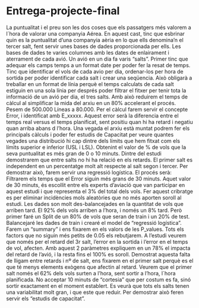 # Entrega-projecte-final

La puntualitat i el preu son les dos coses que els passatgers més valorem a l´hora de valorar una companyia Aérea. En aquest cast, tinc que esbrinar quin es la puntualitat d’una companyia aèria en lo que ells denomina’n el tercer salt, fent servir unes bases de dades proporcionada per ells. 
Les bases de dades te varies columnes amb les dates de enlairament i aterrament de cada avió. Un avió en un dia fa varis “salts”. Primer tinc que adequar els camps temps a un format date per poder fer la resat de temps. Tinc que identificar el vols de cada avio per dia, ordenar-los per hora de sortida per poder identificar cada salt i crear una seqüencia. Això obligarà a treballar en un format de línia perquè el temps calculats de cada salt estiguin en una sola línia per després poder filtrar el fitxer per tenir tota la informació de un avió per dia, el tres salts. Amb això reduirem el temps de càlcul al simplificar la mida del arxiu en un 80% accelerant el procés. Pesem de 500.000 Líneas a 80.000.
Per el càlcul farem servir el concepte Error, i identificat amb E_xxxxx. Aquest error serà la diferencia entre el temps real versus el temps planificat, sent positiu quan hi ha retard i negatiu quan arriba abans d l’hora.
Una vegada el arxiu està muntat podrem fer els principals càlculs i poder fer estudis de Capacitat per veure quantes vegades una distribució hi cap dintre dels límits que hem fitxat com els límits superior e inferior (USL i LSL). Obtenint el valor de % de vols que la seva puntualitat es més gran de 0 o 10 minuts.
Dintre del estudi demostrarem que entre salts no hi ha relació en els retards. El primer salt es independent en un percentatge molt alt respecte al salt segon i tercer. Per demostrar això, farem servir una regressió logística. El procés serà:
Filtrarem els temps que el Error siguin més grans de 30 minuts. Aquet valor de 30 minuts, és escollit entre els experts d’aviació que van participar en aquest estudi i que representa el 3% del total dels vols. Fer aquest cribratge es per eliminar incidències mols aleatòries que no més aporten soroll al estudi.
Les dades son molt des-balancejades en la quantitat de vols que arriben tard. El 92% dels vols arriben a l’hora, i només un 8% tard. Però primer faré un Split de un 80% de vols que seran de  train i un 20% de test. Balancejaré les dades de train i crearé el model de “regressió logística”. Farem un “summary” i ens fixarem en els valors de les P_values. Tots els factors que no siguin més petits de 0.05 els rebutjarem. A l’estudi veurem que només per el retard del 3r salt, l’error en la sortida i l’error en el temps de vol, afecten. Amb aquest 2 paràmetres expliquem en un 78% el impacta del retard de l’avió, i la resta fins el 100% es soroll.
Demostrat aquesta falta de lligam entre retards i nº de salt, ens fixarem en el primer salt perquè es el que té menys elements exògens que afectin al retard. Veurem que el primer salt només el 62% dels vols surten a l’hora, sent sortir a l’hora, l`hora planificada. No acceptar 10 minuts de “cortesia” que per costum es fa, sinó sortir exactament en el moment establert. 
Es veurà que tots els salts tenen una variabilitat molt gran, i que este que reduir. Per demostrar això feren servir els “estudis de capacitat”.

